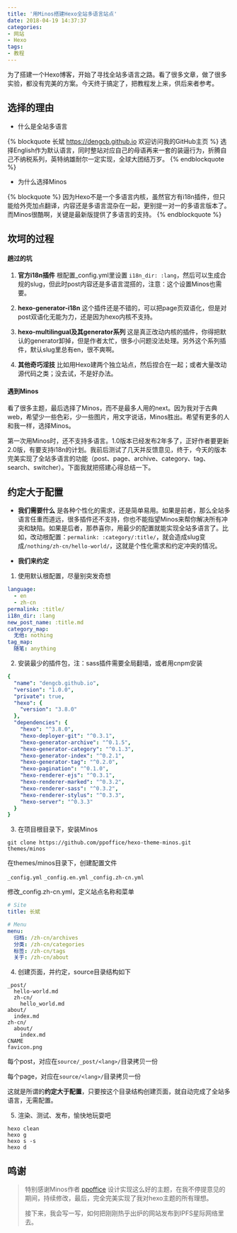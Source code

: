 ```yaml
---
title: '用Minos搭建Hexo全站多语言站点'
date: 2018-04-19 14:37:37
categories:
- 网站
- Hexo
tags:
- 教程
---
```

为了搭建一个Hexo博客，开始了寻找全站多语言之路。看了很多文章，做了很多实验，都没有完美的方案。今天终于搞定了，把教程发上来，供后来者参考。

<!--more-->

## 选择的理由
- 什么是全站多语言

{% blockquote 长斌 https://dengcb.github.io 欢迎访问我的GitHub主页 %}
选择English作为默认语言，同时整站对应自己的母语再来一套的装逼行为，折腾自己不纳税系列，英特纳雄耐尔一定实现，全球大团结万岁。
{% endblockquote %}

- 为什么选择Minos

{% blockquote %}
因为Hexo不是一个多语言内核，虽然官方有i18n插件，但只能给外壳加点翻译，内容还是多语言混杂在一起，更别提一对一的多语言版本了。而Minos很酷啊，关键是最新版提供了多语言的支持。
{% endblockquote %}

## 坎坷的过程
#### 趟过的坑
1. **官方i18n插件**
根配置_config.yml里设置 `i18n_dir: :lang`，然后可以生成合规的slug，但此时post内容还是多语言混搭的，注意：这个设置Minos也需要。

2. **hexo-generator-i18n**
这个插件还是不错的，可以把page页双语化，但是对post双语化无能为力，还是因为hexo内核不支持。

3. **hexo-multilingual及其generator系列**
这是真正改动内核的插件，你得把默认的generator卸掉，但是作者太忙，很多小问题没法处理。另外这个系列插件，默认slug里总有en，很不爽啊。

4. **其他奇巧淫技**
比如用Hexo建两个独立站点，然后捏合在一起；或者大量改动源代码之类；没去试，不是好办法。

#### 遇到Minos
看了很多主题，最后选择了Minos，而不是最多人用的next。因为我对于古典web，希望少一些色彩，少一些图片，用文字说话，Minos胜出。希望有更多的人和我一样，选择Minos。

第一次用Minos时，还不支持多语言。1.0版本已经发布2年多了，正好作者要更新2.0版，有要支持i18n的计划。我前后测试了几天并反馈意见，终于，今天的版本完美实现了全站多语言的功能（post、page、archive、category、tag、search、switcher）。下面我就把搭建心得总结一下。

## 约定大于配置
- **我们需要什么**
是各种个性化的需求，还是简单易用。如果是前者，那么全站多语言任重而道远，很多插件还不支持，你也不能指望Minos来帮你解决所有冲突和缺陷。如果是后者，那恭喜你，用最少的配置就能实现全站多语言了。比如，改动根配置：`permalink: :category/:title/`，就会造成slug变成`/nothing/zh-cn/hello-world/`，这就是个性化需求和约定冲突的情况。
  
  
- **我们来约定**
1. 使用默认根配置，尽量别突发奇想
```yaml
language:
  - en
  - zh-cn
permalink: :title/
i18n_dir: :lang
new_post_name: :title.md
category_map:
  无他: nothing
tag_map:
  随笔: anything
```

2. 安装最少的插件包，注：sass插件需要全局翻墙，或者用cnpm安装
```yaml
{
  "name": "dengcb.github.io",
  "version": "1.0.0",
  "private": true,
  "hexo": {
    "version": "3.8.0"
  },
  "dependencies": {
    "hexo": "^3.8.0",
    "hexo-deployer-git": "^0.3.1",
    "hexo-generator-archive": "^0.1.5",
    "hexo-generator-category": "^0.1.3",
    "hexo-generator-index": "^0.2.1",
    "hexo-generator-tag": "^0.2.0",
    "hexo-pagination": "^0.1.0",
    "hexo-renderer-ejs": "^0.3.1",
    "hexo-renderer-marked": "^0.3.2",
    "hexo-renderer-sass": "^0.3.2",
    "hexo-renderer-stylus": "^0.3.3",
    "hexo-server": "^0.3.3"
  }
}
```

3. 在项目根目录下，安装Minos

  `git clone https://github.com/ppoffice/hexo-theme-minos.git themes/minos`

  在themes/minos目录下，创建配置文件

  `_config.yml` `_config.en.yml` `_config.zh-cn.yml`

  修改_config.zh-cn.yml，定义站点名称和菜单
```yaml
# Site
title: 长斌

# Menu
menu:
  归档: /zh-cn/archives
  分类: /zh-cn/categories
  标签: /zh-cn/tags
  关于: /zh-cn/about
```

4. 创建页面，并约定，source目录结构如下
```
_post/
  hello-world.md
  zh-cn/
    hello_world.md
about/
  index.md
zh-cn/
  about/
    index.md
CNAME
favicon.png
```
  每个post，对应在`source/_post/<lang>/`目录拷贝一份

  每个page，对应在`source/<lang>/`目录拷贝一份

  这就是所谓的**约定大于配置**，只要按这个目录结构创建页面，就自动完成了全站多语言，无需配置。
  
  
5. 渲染、测试、发布，愉快地玩耍吧
  
  ```
hexo clean
hexo g
hexo s -s
hexo d
```

## 鸣谢
> 特别感谢Minos作者 [ppoffice](https://ppoffice.github.io "Ruipeng Zhang") 设计实现这么好的主题，在我不停提意见的期间，持续修改，最后，完全完美实现了我对hexo主题的所有理想。
> 
> 接下来，我会写一写，如何把刚刚热乎出炉的网站发布到IPFS星际网络里去。